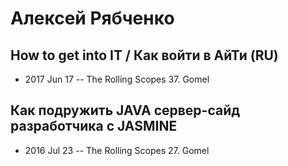 # Алексей Рябченко

## How to get into IT &#x2F; Как войти в АйТи (RU)
- 2017 Jun 17 -- The Rolling Scopes 37. Gomel    
## Как подружить JAVA сервер-сайд разработчика с JASMINE
- 2016 Jul 23 -- The Rolling Scopes 27. Gomel    
